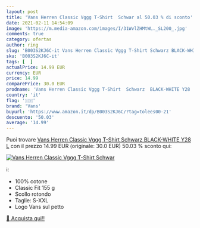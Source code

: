 ```yaml
---
layout: post
title: 'Vans Herren Classic Vggg T-Shirt  Schwar al 50.03 % di sconto'
date: 2021-02-11 14:54:09
image: 'https://m.media-amazon.com/images/I/31WvlZHMtWL._SL200_.jpg'
comments: true
category: ofertas
author: ring
slug: 'B003S2KJ6C-it Vans Herren Classic Vggg T-Shirt Schwarz BLACK-WHITE Y28 L'
sku: 'B003S2KJ6C-it'
tags: [  ]
actualPrice: 14.99 EUR
currency: EUR
price: 14.99
comparePrice: 30.0 EUR
prodname: 'Vans Herren Classic Vggg T-Shirt  Schwarz  BLACK-WHITE Y28   L'
country: 'it'
flag: '🇮🇹'
brand: 'Vans'
buyurl: 'https://www.amazon.it/dp/B003S2KJ6C/?tag=tolees00-21'
descuento: '50.03'
average: '14.99'
---
```


Puoi trovare [Vans Herren Classic Vggg T-Shirt  Schwarz  BLACK-WHITE Y28   L](https://www.amazon.it/dp/B003S2KJ6C/?tag=tolees00-21) con il prezzo 14.99 EUR (originale: 30.0 EUR) 50.03 % sconto qui:

[![Vans Herren Classic Vggg T-Shirt  Schwar](https://m.media-amazon.com/images/I/31WvlZHMtWL._SL200_.jpg)](https://www.amazon.it/dp/B003S2KJ6C/?tag=tolees00-21)

ℹ️:

- 100% cotone
- Classic Fit 155 g
- Scollo rotondo
- Taglie: S-XXL
- Logo Vans sul petto

[🛒 Acquista qui!!](https://www.amazon.it/dp/B003S2KJ6C/?tag=tolees00-21)
